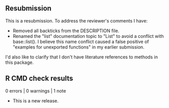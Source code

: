 ## Resubmission

This is a resubmission. To address the reviewer's comments I have:

* Removed all backticks from the DESCRIPTION file.
* Renamed the "list" documentation topic to "List" to avoid a conflict with
  base::list(). I believe this name conflict caused a false positive of
  "examples for unexported functions" in my earlier submission.

I'd also like to clarify that I don't have literature references to methods in this package.

## R CMD check results

0 errors | 0 warnings | 1 note

* This is a new release.
